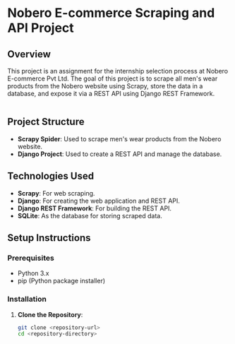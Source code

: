 # Nobero E-commerce Scraping and API Project

## Overview

This project is an assignment for the internship selection process at Nobero E-commerce Pvt Ltd. The goal of this project is to scrape all men's wear products from the Nobero website using Scrapy, store the data in a database, and expose it via a REST API using Django REST Framework.

<img src=""></img>
## Project Structure

- **Scrapy Spider**: Used to scrape men's wear products from the Nobero website.
- **Django Project**: Used to create a REST API and manage the database.

## Technologies Used

- **Scrapy**: For web scraping.
- **Django**: For creating the web application and REST API.
- **Django REST Framework**: For building the REST API.
- **SQLite**: As the database for storing scraped data.

## Setup Instructions

### Prerequisites

- Python 3.x
- pip (Python package installer)

### Installation

1. **Clone the Repository**:
   ```sh
   git clone <repository-url>
   cd <repository-directory>
